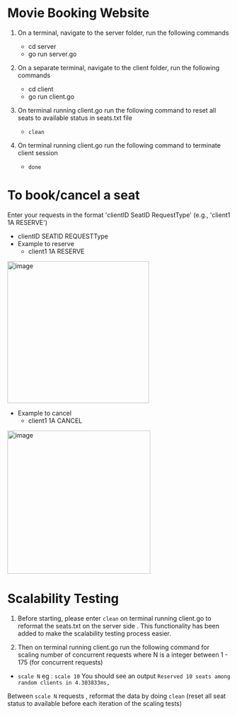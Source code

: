 # Movie Booking Website

1. On a terminal, navigate to the server folder, run the following commands
   - cd server
   - go run server.go

2. On a separate terminal, navigate to the client folder, run the following commands
   - cd client
   - go run client.go

3. On terminal running client.go run the following command to reset all seats to available status in seats.txt file
   -  `clean` 

5. On terminal running client.go run the following command to terminate client session 
   -  `done` 

# To book/cancel a seat

Enter your requests in the format 'clientID SeatID RequestType' (e.g., 'client1 1A RESERVE')

- clientID SEATID REQUESTType
- Example to reserve
   - client1 1A RESERVE
 <img width="320" alt="image" src="https://github.com/user-attachments/assets/745f13e5-18d3-496d-ac4e-34b253c1af2d" />

- Example to cancel
  - client1 1A CANCEL
<img width="323" alt="image" src="https://github.com/user-attachments/assets/6495a8a4-9a8e-46c7-8d65-8d807b679252" />

# Scalability Testing 

1. Before starting, please enter `clean` on terminal running client.go to reformat the seats.txt on the server side .
This functionality has been added to make the scalability testing process easier.

2. Then on terminal running client.go run the following command for scaling number of concurrent requests where N is a integer between  1 - 175 (for concurrent requests)
-  `scale N`
eg : `scale 10`
You should see an output `Reserved 10 seats among random clients in 4.303833ms,` 

Between `scale N` requests , reformat the data by doing `clean` (reset all seat status to available before each iteration of the scaling tests)

